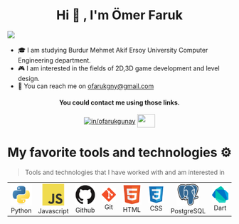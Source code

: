 <h1 align="center">Hi 👋 , I'm Ömer Faruk</h1>

[![](https://visitcount.itsvg.in/api?id=ofarukgunay&label=Profile%20Views&color=9&icon=0&pretty=false)](https://visitcount.itsvg.in)

- 🎓 I am studying Burdur Mehmet Akif Ersoy University Computer Engineering department.
- 🎮 I am interested in the fields of 2D,3D game development and level design.
- 📧 You can reach me on [ofarukgny@gmail.com](mailto:ofarukgny@gmail.com) <br>

<h4 align="center">You could contact me using those links.</h4>
<p align="center">
<a href="https://linkedin.com/in/ofarukgunay" target="blank"><img align="center" src="https://raw.githubusercontent.com/rahuldkjain/github-profile-readme-generator/master/src/images/icons/Social/linked-in-alt.svg" alt="in/ofarukgunay" height="30" width="40" /></a>
<a href="https://www.instagram.com/omerr_gny/" target="blank"><img align="center" src="https://www.google.com/imgres?q=icon%20svg%20instagram%20logo&imgurl=https%3A%2F%2Fupload.wikimedia.org%2Fwikipedia%2Fcommons%2Fthumb%2Fe%2Fe7%2FInstagram_logo_2016.svg%2F2048px-Instagram_logo_2016.svg.png&imgrefurl=https%3A%2F%2Fcommons.wikimedia.org%2Fwiki%2FFile%3AInstagram_logo_2016.svg&docid=9bnaJkFlR-koEM&tbnid=YRBTEJWs58dBaM&vet=12ahUKEwiw_67y0cOFAxWdQPEDHajUCyAQM3oECBoQAA..i&w=2048&h=2048&hcb=2&ved=2ahUKEwiw_67y0cOFAxWdQPEDHajUCyAQM3oECBoQAA" height="30" width="40" /></a>

# My favorite tools and technologies ⚙️

> Tools and technologies that I have worked with and am interested in  

<table>
  <tr>
    <td align="center"><img src="https://raw.githubusercontent.com/devicons/devicon/master/icons/python/python-original.svg" width="50"><br>Python</td>
    <td align="center"><img src="https://raw.githubusercontent.com/devicons/devicon/master/icons/javascript/javascript-original.svg" width="50"><br>Javascript</td>
    <td align="center"><img src="https://raw.githubusercontent.com/devicons/devicon/master/icons/github/github-original.svg" width="50"><br>Github</td>
    <td align="center"><img src="https://raw.githubusercontent.com/devicons/devicon/master/icons/git/git-original.svg" width="50"><br>Git</td>
    <td align="center"><img src="https://raw.githubusercontent.com/devicons/devicon/master/icons/html5/html5-original.svg" width="50"><br>HTML</td>
    <td align="center"><img src="https://raw.githubusercontent.com/devicons/devicon/master/icons/css3/css3-original.svg" width="50"><br>CSS</td>
    <td align="center"><img src="https://raw.githubusercontent.com/devicons/devicon/master/icons/postgresql/postgresql-original.svg" width="50"><br>PostgreSQL</td>
    <td align="center"><img src="https://raw.githubusercontent.com/devicons/devicon/master/icons/dart/dart-original.svg" width="50"><br>Dart</td>
  </tr>
</table>


